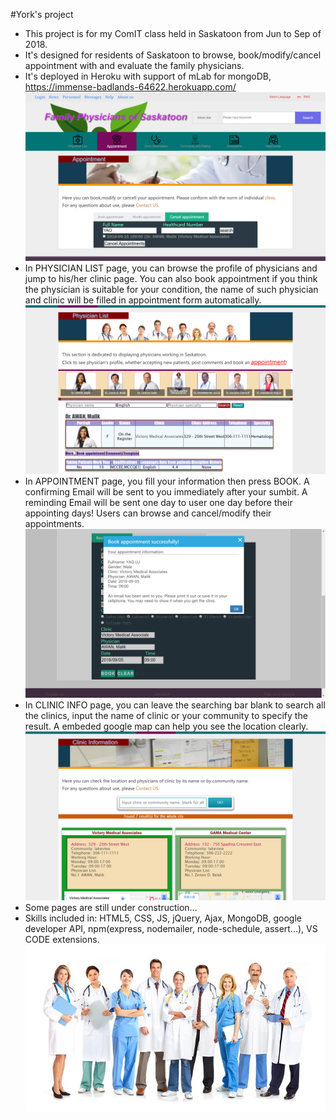 #York's project

* This project is for my ComIT class held in Saskatoon from Jun to Sep of 2018.
* It's designed for residents of Saskatoon to browse, book/modify/cancel appointment with and evaluate the family physicians.
* It's deployed in Heroku with support of mLab for mongoDB, https://immense-badlands-64622.herokuapp.com/
![img](public/snapshot/structure1.png)
* In PHYSICIAN LIST page, you can browse the profile of physicians and jump to his/her clinic page. You can also book appointment if you think the physician is suitable for your condition, the name of such physician and clinic will be filled in appointment form automatically.
![img](public/snapshot/PhysicianList.png)
* In APPOINTMENT page, you fill your information then press BOOK. A confirming Email will be sent to you immediately after your sumbit. A reminding Email will be sent one day to user one day before their appointing days! Users can browse and cancel/modify their appointments.
![img](public/snapshot/appointment1.png)
* In CLINIC INFO page, you can leave the searching bar blank to search all the clinics, input the name of clinic or your community to specify the result. A embeded google map can help you see the location clearly.
![img](public/snapshot/clinicInformation1.png)
* Some pages are still under construction...
* Skills included in: HTML5, CSS, JS, jQuery, Ajax, MongoDB, google developer API, npm(express, nodemailer, node-schedule, assert...), VS CODE extensions.
![img](public/img/frontpage.jpg)